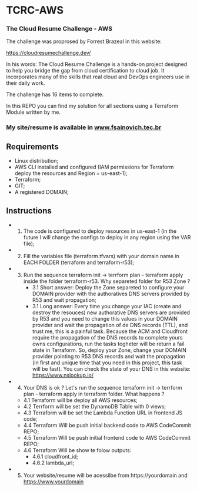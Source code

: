 # TCRC-AWS
### The Cloud Resume Challenge - AWS

The challenge was proprosed by Forrest Brazeal in this website:

https://cloudresumechallenge.dev/ 

In his words: The Cloud Resume Challenge is a hands-on project designed to help you bridge the gap from cloud certification to cloud job. It incorporates many of the skills that real cloud and DevOps engineers use in their daily work.

The challenge has 16 items to complete.

In this REPO you can find my solution for all sections using a Terraform Module written by me.

### My site/resume is available in www.fsainovich.tec.br

## Requirements

* Linux distribution;
* AWS CLI installed and configured (IAM permissions for Terraform deploy the resources and Region = us-east-1);
* Terraform;
* GIT;
* A registered DOMAIN;


## Instructions
- 1. The code is configured to deploy resources in us-east-1 (in the future I will change the configs to deploy in any region using the VAR file);
- 2. Fill the variables file (terraform.tfvars) with your domain name in EACH FOLDER (terraform and terraform-r53);
- 3. Run the sequence terraform init -> terrform plan - terraform apply inside the folder terraform-r53. Why separeted folder for R53 Zone ?
     - 3.1 Short answer: Deploy the Zone separeted to configure your DOMAIN provider with the authoratives DNS servers provided by R53 and wait propagation;
     - 3.1 Long answer: Every time you change your IAC (create and destroy the resouces) new authorative DNS servers are provided by R53 and you need to change this values in your DOMAIN provider and wait the propagation of de DNS records (TTL), and trust me, this is a painful task. Because the ACM and Cloudfront require the propagation of the DNS records to complete yours owns configurations, run the tasks togheter will be return a fail state in Terraform. So, deploy your Zone, change your DOMAIN provider pointing to R53 DNS records and wait the propagation (in first and unique time that you need in this project, this task will be fast). You can check the state of your DNS in this website: https://www.nslookup.io/
- 4. Your DNS is ok ? Let's run the sequence terraform init -> terrform plan - terraform apply in terraform folder. What happens ?
    - 4.1 Terraform will be deploy all AWS resources;
    - 4.2 Terrform will be set the DynamoDB Table with 0 views;
    - 4.3 Terraform will be set the Lambda Function URL in frontend JS code;
    - 4.4 Terraform Will be push initial backend code to AWS CodeCommit REPO;
    - 4.5 Terraform Will be push initial frontend code to AWS CodeCommit REPO;
    - 4.6 Terraform Will be show te folow outputs:
        - 4.6.1 cloudfront_id;
        - 4.6.2 lambda_url;

- 5. Your website/resume will be acessilbe from https://yourdomain and https://www.yourdomain
